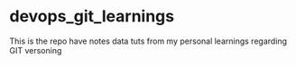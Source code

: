 # devops_git_learnings
This is the repo have notes data tuts from my personal learnings regarding GIT versoning 
